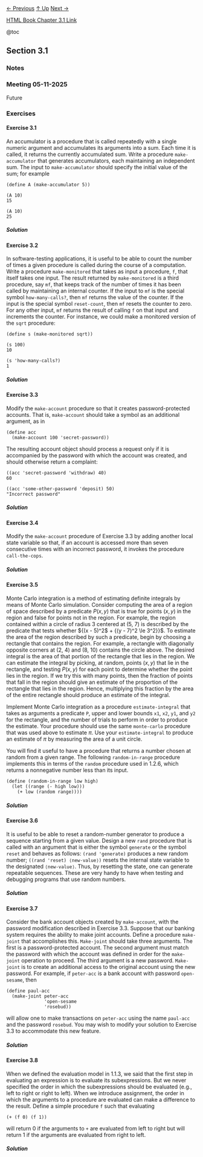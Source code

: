<div class="nav">
    <span class="activenav"><a href="../ch2/notes-ch2-5.html">← Previous</a></span>
    <span class="activenav"><a href="../index.html">↑ Up</a></span>
    <span class="activenav"><a href="notes-ch3-2.html">Next →</a></span>
</div>


[HTML Book Chapter 3.1 Link](https://sarabander.github.io/sicp/html/3_002e1.xhtml#g_t3_002e1)

@toc

## Section 3.1

### Notes

### Meeting 05-11-2025
Future 

### Exercises

#### Exercise 3.1

An accumulator is a
procedure that is called repeatedly with a single numeric argument and
accumulates its arguments into a sum.  Each time it is called, it returns the
currently accumulated sum.  Write a procedure `make-accumulator` that
generates accumulators, each maintaining an independent sum.  The input to
`make-accumulator` should specify the initial value of the sum; for
example

```rkt
(define A (make-accumulator 5))

(A 10)
15

(A 10)
25
```

##### Solution

#### Exercise 3.2

In software-testing applications,
it is useful to be able to count the number of times a given procedure is
called during the course of a computation.  Write a procedure
`make-monitored` that takes as input a procedure, `f`, that itself
takes one input.  The result returned by `make-monitored` is a third
procedure, say `mf`, that keeps track of the number of times it has been
called by maintaining an internal counter.  If the input to `mf` is the
special symbol `how-many-calls?`, then `mf` returns the value of the
counter.  If the input is the special symbol `reset-count`, then `mf`
resets the counter to zero.  For any other input, `mf` returns the result
of calling `f` on that input and increments the counter.  For instance, we
could make a monitored version of the `sqrt` procedure:

```rkt
(define s (make-monitored sqrt))

(s 100)
10

(s 'how-many-calls?)
1
```

##### Solution

#### Exercise 3.3

Modify the `make-account`
procedure so that it creates password-protected accounts.  That is,
`make-account` should take a symbol as an additional argument, as in

```rkt
(define acc 
  (make-account 100 'secret-password))
```

The resulting account object should process a request only if it is accompanied
by the password with which the account was created, and should otherwise return
a complaint:

```rkt
((acc 'secret-password 'withdraw) 40)
60

((acc 'some-other-password 'deposit) 50)
"Incorrect password"
```

##### Solution

#### Exercise 3.4

Modify the `make-account`
procedure of Exercise 3.3 by adding another local state variable so that,
if an account is accessed more than seven consecutive times with an incorrect
password, it invokes the procedure `call-the-cops`.

##### Solution

#### Exercise 3.5

Monte Carlo integration
is a method of estimating definite integrals by means of Monte Carlo
simulation.  Consider computing the area of a region of space described by a
predicate $P(x, y)$ that is true for points $(x, y)$ in the
region and false for points not in the region.  For example, the region
contained within a circle of radius 3 centered at (5, 7) is described by the
predicate that tests whether ${(x - 5)^2$ + {(y - 7)^2 \le 3^2}}$.  To estimate
the area of the region described by such a predicate, begin by choosing a
rectangle that contains the region.  For example, a rectangle with diagonally
opposite corners at (2, 4) and (8, 10) contains the circle above.  The desired
integral is the area of that portion of the rectangle that lies in the region.
We can estimate the integral by picking, at random, points $(x, y)$ that
lie in the rectangle, and testing $P(x, y)$ for each point to
determine whether the point lies in the region.  If we try this with many
points, then the fraction of points that fall in the region should give an
estimate of the proportion of the rectangle that lies in the region.  Hence,
multiplying this fraction by the area of the entire rectangle should produce an
estimate of the integral.

Implement Monte Carlo integration as a procedure `estimate-integral` that
takes as arguments a predicate `P`, upper and lower bounds `x1`,
`x2`, `y1`, and `y2` for the rectangle, and the number of trials
to perform in order to produce the estimate.  Your procedure should use the
same `monte-carlo` procedure that was used above to estimate $\pi$.
Use your `estimate-integral` to produce an estimate of $\pi$ by
measuring the area of a unit circle.

You will find it useful to have a procedure that returns a number chosen at
random from a given range.  The following `random-in-range` procedure
implements this in terms of the `random` procedure used in 
1.2.6, which returns a nonnegative number less than its
input.

```rkt
(define (random-in-range low high)
  (let ((range (- high low)))
    (+ low (random range))))
```

##### Solution

#### Exercise 3.6

It is useful to be able to reset a
random-number generator to produce a sequence starting from a given value.
Design a new `rand` procedure that is called with an argument that is
either the symbol `generate` or the symbol `reset` and behaves as
follows: `(rand 'generate)` produces a new random number; `((rand
'reset) ⟨new-value⟩)` resets the internal state variable to the
designated `⟨new-value⟩`.  Thus, by resetting the state, one can generate
repeatable sequences.  These are very handy to have when testing and debugging
programs that use random numbers.

##### Solution

#### Exercise 3.7

Consider the bank account objects
created by `make-account`, with the password modification described in
Exercise 3.3.  Suppose that our banking system requires the ability to
make joint accounts.  Define a procedure `make-joint` that accomplishes
this.  `Make-joint` should take three arguments.  The first is a
password-protected account.  The second argument must match the password with
which the account was defined in order for the `make-joint` operation to
proceed.  The third argument is a new password.  `Make-joint` is to create
an additional access to the original account using the new password.  For
example, if `peter-acc` is a bank account with password
`open-sesame`, then

```rkt
(define paul-acc
  (make-joint peter-acc 
              'open-sesame 
              'rosebud))
```


will allow one to make transactions on `peter-acc` using the name
`paul-acc` and the password `rosebud`.  You may wish to modify your
solution to Exercise 3.3 to accommodate this new feature.

##### Solution

#### Exercise 3.8

When we defined the evaluation
model in 1.1.3, we said that the first step in evaluating an
expression is to evaluate its subexpressions.  But we never specified the order
in which the subexpressions should be evaluated (e.g., left to right or right
to left).  When we introduce assignment, the order in which the arguments to a
procedure are evaluated can make a difference to the result.  Define a simple
procedure `f` such that evaluating 

```rkt
(+ (f 0) (f 1))
```


will return 0 if
the arguments to `+` are evaluated from left to right but will return 1 if
the arguments are evaluated from right to left.

##### Solution

